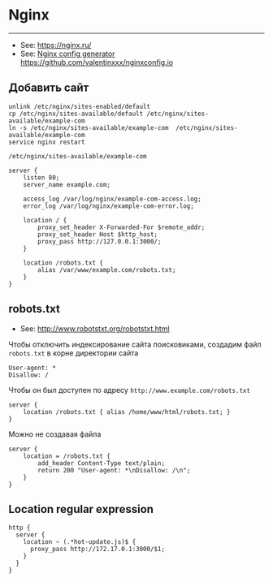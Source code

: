 # Nginx

----

- See: https://nginx.ru/
- See: [Nginx config generator](https://nginxconfig.io/) https://github.com/valentinxxx/nginxconfig.io

## Добавить сайт

```shell
unlink /etc/nginx/sites-enabled/default
cp /etc/nginx/sites-available/default /etc/nginx/sites-available/example-com
ln -s /etc/nginx/sites-available/example-com  /etc/nginx/sites-available/example-com
service nginx restart
```

`/etc/nginx/sites-available/example-com`
```nginx
server {
    listen 80;
    server_name example.com;

    access_log /var/log/nginx/example-com-access.log;
    error_log /var/log/nginx/example-com-error.log;

    location / {
        proxy_set_header X-Forwarded-For $remote_addr;
        proxy_set_header Host $http_host;
        proxy_pass http://127.0.0.1:3000/;
    }

    location /robots.txt {
        alias /var/www/example.com/robots.txt;
    }
}
```


## robots.txt

- See: http://www.robotstxt.org/robotstxt.html

Чтобы отключить индексирование сайта поисковиками, создадим файл `robots.txt`
в корне директории сайта
```
User-agent: *
Disallow: /
```

Чтобы он был доступен по адресу `http://www.example.com/robots.txt`
```nginx
server {
    location /robots.txt { alias /home/www/html/robots.txt; }
}
```

Можно не создавая файла
```nginx
server {
    location = /robots.txt {
        add_header Content-Type text/plain;
        return 200 "User-agent: *\nDisallow: /\n";
    }
}
```



## Location regular expression

```nginx
http {
  server {
    location ~ (.*hot-update.js)$ {
      proxy_pass http://172.17.0.1:3000/$1;
    }
  }
}
```
